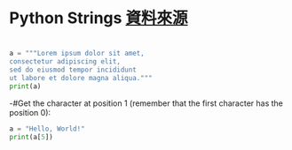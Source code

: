 # Python Strings [資料來源](https://www.w3schools.com/python/python_strings.asp)


#
```python
a = """Lorem ipsum dolor sit amet,
consectetur adipiscing elit,
sed do eiusmod tempor incididunt
ut labore et dolore magna aliqua."""
print(a)
```

-#Get the character at position 1 (remember that the first character has the position 0):
```python
a = "Hello, World!"
print(a[5])
```
